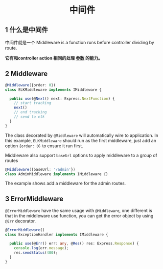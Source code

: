 <h1 align="center">中间件</h1>


## 1 什么是中间件

中间件就是一个
Middleware is a function runs before controller dividing by route.

<b>它有和controller action 相同的处理 [参数](zh-cn/controller.md) 的能力。</b>


## 2 Middleware

```typescript
@Middleware({order: 0})
class ELKMiddleware implements IMiddleware {

  public use(@Next() next: Express.NextFunction) {
    // start tracking
    next()
    // end tracking
    // send to elk
  }
}
```
The class decorated by `@Middleware` will automatically wire to application.
In this example, `ELKMiddleware` should run as the first middleware,
just add an option `{order: 0}` to ensure it run first.

Middleware also support `baseUrl` options to apply middleware to a group of routes
```typescript
@Middleware({baseUrl: '/admin'})
class AdminMiddleware implements IMiddleware {}
```
The example shows add a middleware for the admin routes.


## 3 ErrorMiddleware

`@ErrorMiddleware` have the same usage with `@Middleware`, one different is that in the middleware use function,
 you can get the error object by using `@Err` decorator.

```typescript
@ErrorMiddleware()
class ExceptionHandler implements IMiddleware {

  public use(@Err() err: any, @Res() res: Express.Response) {
    console.log(err.message);
    res.sendStatus(400);
  }
}
```
